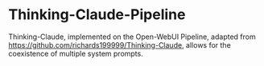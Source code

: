 # Thinking-Claude-Pipeline
Thinking-Claude, implemented on the Open-WebUI Pipeline, adapted from https://github.com/richards199999/Thinking-Claude, allows for the coexistence of multiple system prompts.
